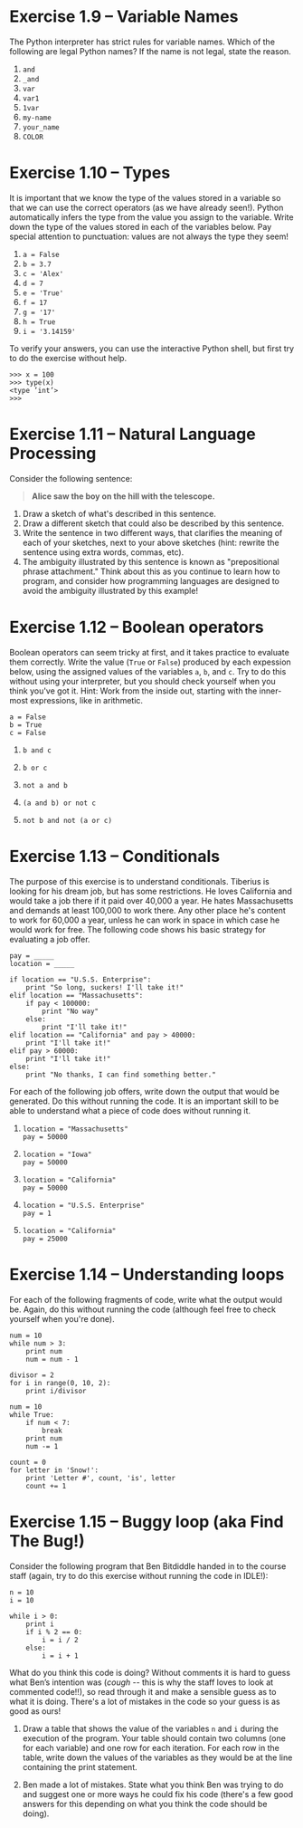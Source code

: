 # Exercise 1.9 – Variable Names

The Python interpreter has strict rules for variable names. Which of the following are legal Python names? If the name is not legal, state the reason.

1. `and`
2. `_and`
3. `var`
4. `var1`
5. `1var`
6. `my-name`
7. `your_name`
8. `COLOR`

# Exercise 1.10 – Types

It is important that we know the type of the values stored in a variable so that we can use the correct operators (as we have already seen!). Python automatically infers the type from the value you assign to the variable. Write down the type of the values stored in each of the variables below. Pay special attention to punctuation: values are not always the type they seem!

1. `a = False`
2. `b = 3.7`
3. `c = 'Alex'`
4. `d = 7`
5. `e = 'True'`
6. `f = 17`
7. `g = '17'`
8. `h = True`
9. `i = '3.14159'`

To verify your answers, you can use the interactive Python shell, but first try to do the exercise without help.

	>>> x = 100
	>>> type(x)
	<type ’int’>
	>>>

# Exercise 1.11 – Natural Language Processing

Consider the following sentence:

> **Alice saw the boy on the hill with the telescope.**

1. Draw a sketch of what's described in this sentence.
2. Draw a different sketch that could also be described by this sentence.
3. Write the sentence in two different ways, that clarifies the meaning of each of your sketches, next to your above sketches (hint: rewrite the sentence using extra words, commas, etc).
4. The ambiguity illustrated by this sentence is known as "prepositional phrase attachment." Think about this as you continue to learn how to program, and consider how programming languages are designed to avoid the ambiguity illustrated by this example!

# Exercise 1.12 – Boolean operators

Boolean operators can seem tricky at first, and it takes practice to evaluate them correctly. Write the value (`True` or `False`) produced by each expession below, using the assigned values of the variables `a`, `b`, and `c`. Try to do this without using your interpreter, but you should check yourself when you think you've got it. Hint: Work from the inside out, starting with the inner-most expressions, like in arithmetic.

	a = False
	b = True
	c = False

1. `b and c`

2. `b or c`

3. `not a and b`

4. `(a and b) or not c`

5. `not b and not (a or c)`

# Exercise 1.13 – Conditionals

The purpose of this exercise is to understand conditionals. Tiberius is looking for his dream job, but has some restrictions. He loves California and would take a job there if it paid over 40,000 a year. He hates Massachusetts and demands at least 100,000 to work there. Any other place he's content to work for 60,000 a year, unless he can work in space in which case he would work for free. The following code shows his basic strategy for evaluating a job offer.

	pay = _____
	location = _____

	if location == "U.S.S. Enterprise":
		print "So long, suckers! I'll take it!"
	elif location == "Massachusetts":
		if pay < 100000:
			print "No way"
		else:
			print "I'll take it!"
	elif location == "California" and pay > 40000:
		print "I'll take it!"
	elif pay > 60000:
		print "I'll take it!"
	else:
		print "No thanks, I can find something better."

For each of the following job offers, write down the output that would be generated. Do this without running the code. It is an important skill to be able to understand what a piece of code does without running it.

1. `location = "Massachusetts"`  
   `pay = 50000`

2. `location = "Iowa"`  
   `pay = 50000`

3. `location = "California"`  
   `pay = 50000`

4. `location = "U.S.S. Enterprise"`  
   `pay = 1`

5. `location = "California"`  
   `pay = 25000`

# Exercise 1.14 – Understanding loops

For each of the following fragments of code, write what the output would be. Again, do this without running the code (although feel free to check yourself when you're done).

	num = 10
	while num > 3:
		print num
		num = num - 1

	divisor = 2
	for i in range(0, 10, 2):
		print i/divisor

	num = 10
	while True:
		if num < 7:
			break
		print num
		num -= 1

	count = 0
	for letter in 'Snow!':
		print 'Letter #', count, 'is', letter
		count += 1

# Exercise 1.15 – Buggy loop (aka Find The Bug!)

Consider the following program that Ben Bitdiddle handed in to the course staff (again, try to do this exercise without running the code in IDLE!):

	n = 10
	i = 10
	
	while i > 0:
		print i
		if i % 2 == 0:
			i = i / 2
		else:
			i = i + 1

What do you think this code is doing? Without comments it is hard to guess what Ben’s intention was (*cough* -- this is why the staff loves to look at commented code!!), so read through it and make a sensible guess as to what it is doing. There's a lot of mistakes in the code so your guess is as good as ours!

1. Draw a table that shows the value of the variables `n` and `i` during the execution of the program. Your table should contain two columns (one for each variable) and one row for each iteration. For each row in the table, write down the values of the variables as they would be at the line containing the print statement.

2. Ben made a lot of mistakes. State what you think Ben was trying to do and suggest one or more ways he could fix his code (there's a few good answers for this depending on what you think the code should be doing).
